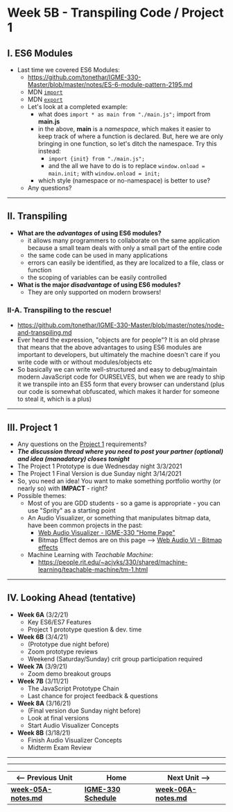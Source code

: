 # Week 5B - Transpiling Code / Project 1

## I. ES6 Modules

- Last time we covered ES6 Modules:
  - https://github.com/tonethar/IGME-330-Master/blob/master/notes/ES-6-module-pattern-2195.md
  - MDN [`import`](https://developer.mozilla.org/en-US/docs/Web/JavaScript/Reference/Statements/import)
  - MDN [`export`](https://developer.mozilla.org/en-US/docs/Web/JavaScript/Reference/Statements/export)
  - Let's look at a completed example:
    - what does `import * as main from "./main.js";` import from **main.js**
    - in the above, **main** is a *namespace*, which makes it easier to keep track of where a function is declared. But, here we are only bringing in one function, so let's ditch the namespace. Try this instead:
      - `import {init} from "./main.js";`
      - and the all we have to do is to replace `window.onload = main.init;` with `window.onload = init;`
    - which style (namespace or no-namespace) is better to use? 
  - Any questions?

<hr>

## II. Transpiling 
- **What are the *advantages* of using ES6 modules?**
  - it allows many programmers to collaborate on the same application because a small team deals with only a small part of the entire code
  - the same code can be used in many applications
  - errors can easily be identified, as they are localized to a file, class or function
  - the scoping of variables can be easily controlled
- **What is the major *disadvantage* of using ES6 modules?**
  - They are only supported on modern browsers!

### II-A. Transpiling to the rescue!
 - https://github.com/tonethar/IGME-330-Master/blob/master/notes/node-and-transpiling.md
 - Ever heard the expression, "objects are for people"? It is an old phrase that means that the above advantages to using ES6 modules are important to developers, but ultimately the machine doesn't care if you write code with or without modules/objects etc
 - So basically we can write well-structured and easy to debug/maintain modern JavaScript code for OURSELVES, but when we are ready to ship it we transpile into an ES5 form that every browser can understand (plus our code is somewhat obfuscated, which makes it harder for someone to steal it, which is a plus)

<hr>

## III. Project 1

- Any questions on the [Project 1](../projects/project-1.md) requirements?
- ***The discussion thread where you need to post your partner (optional) and idea (manadatory) closes tonight***
- The Project 1 Prototype is due Wednesday night 3/3/2021
- The Project 1 Final Version is due Sunday night 3/14/2021
- So, you need an idea! You want to make something portfolio worthy (or nearly so) with **IMPACT** - right?
- Possible themes:
  - Most of you are GDD students - so a game is appropriate - you can use "Sprity" as a starting point
  - An Audio Visualizer, or something that manipulates bitmap data, have been common projects in the past:
    - [Web Audio Visualizer - IGME-330 "Home Page"](https://github.com/tonethar/IGME-330-Master/blob/master/notes/web-audio-visualizer-home.md)
    - Bitmap Effect demos are on this page --> [Web Audio VI - Bitmap effects](https://github.com/tonethar/IGME-330-Master/blob/master/notes/demo-web-audio-6.md)
  - Machine Learning with *Teachable Machine*:
    - https://people.rit.edu/~acjvks/330/shared/machine-learning/teachable-machine/tm-1.html

<hr>

## IV. Looking Ahead (tentative)

- **Week 6A** (3/2/21)
  - Key ES6/ES7 Features
  - Project 1 prototype question & dev. time
- **Week 6B** (3/4/21)
  - (Prototype due night before)
  - Zoom prototype reviews
  - Weekend (Saturday/Sunday) crit group participation required
 - **Week 7A** (3/9/21)
   - Zoom demo breakout groups
 - **Week 7B** (3/11/21)
   - The JavaScript Prototype Chain
   - Last chance for project feedback & questions
 - **Week 8A** (3/16/21)
   - (Final version due Sunday night before)
   - Look at final versions
   - Start Audio Visualizer Concepts
 - **Week 8B** (3/18/21)
   - Finish Audio Visualizer Concepts
   - Midterm Exam Review

<!--
- Are you sick of writing all of your JS code in one file and jamming everything into the global scope? ***You should be!***
- Today we are going to look at how to implement the *ES6 Module Pattern*:
  - [ES6 Module Pattern Notes](https://github.com/tonethar/IGME-330-Master/blob/master/notes/ES-6-module-pattern-2195.md)
- Note: One of the requirements of Project 2 is to utilize the *ES6 Module Pattern*
-->

<hr><hr>

| <-- Previous Unit | Home | Next Unit -->
| --- | --- | --- 
| [**week-05A-notes.md**](week-05A-notes.md)     |  [**IGME-330 Schedule**](../schedule.md) | [**week-06A-notes.md**](week-06A-notes.md)
